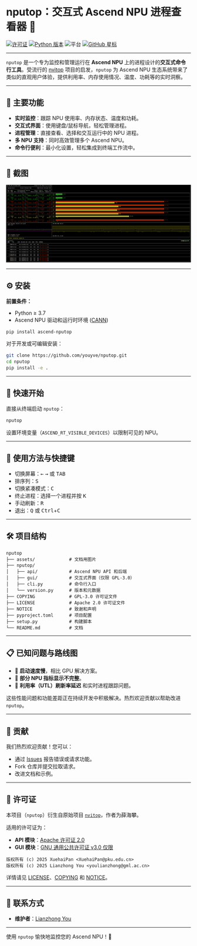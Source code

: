 # nputop：交互式 Ascend NPU 进程查看器 🚀

[![许可证](https://img.shields.io/badge/license-Apache%202.0%20%7C%20GPLv3-blue.svg)](LICENSE)
[![Python 版本](https://img.shields.io/badge/python-3.7%2B-blue.svg)](https://www.python.org/)
![平台](https://img.shields.io/badge/platform-linux-green)
[![GitHub 星标](https://img.shields.io/github/stars/youyve/nputop?label=stars&logo=github&color=brightgreen)](https://github.com/youyve/nputop/stargazers)

---

`nputop` 是一个专为监控和管理运行在 **Ascend NPU** 上的进程设计的**交互式命令行工具**。受流行的 [nvitop](https://github.com/XuehaiPan/nvitop) 项目的启发，`nputop` 为 Ascend NPU 生态系统带来了类似的直观用户体验，提供利用率、内存使用情况、温度、功耗等的实时洞察。

---

## 🌟 主要功能

* **实时监控**：跟踪 NPU 使用率、内存状态、温度和功耗。
* **交互式界面**：使用键盘/鼠标导航，轻松管理进程。
* **进程管理**：直接查看、选择和交互运行中的 NPU 进程。
* **多 NPU 支持**：同时高效管理多个 Ascend NPU。
* **命令行便利**：最小化设置，轻松集成到终端工作流中。

---

## 📸 截图

![](assets/ascend-npu.png)

---

## ⚙️ 安装

**前置条件：**

* Python ≥ 3.7
* Ascend NPU 驱动和运行时环境 ([CANN](https://www.hiascend.com/software/cann/commercial))

```bash
pip install ascend-nputop
```

对于开发或可编辑安装：

```bash
git clone https://github.com/youyve/nputop.git
cd nputop
pip install -e .
```

---

## 🚀 快速开始

直接从终端启动 `nputop`：

```bash
nputop
```

设置环境变量（`ASCEND_RT_VISIBLE_DEVICES`）以限制可见的 NPU。

---

## 🔑 使用方法与快捷键

* 切换屏幕：<kbd>←</kbd> <kbd>→</kbd> 或 <kbd>TAB</kbd>
* 排序列：<kbd>S</kbd>
* 切换紧凑模式：<kbd>C</kbd>
* 终止进程：选择一个进程并按 <kbd>K</kbd>
* 手动刷新：<kbd>R</kbd>
* 退出：<kbd>Q</kbd> 或 <kbd>Ctrl</kbd>+<kbd>C</kbd>

---

## 🛠️ 项目结构

```
nputop
├── assets/             # 文档用图片
├── nputop/
│   ├── api/            # Ascend NPU API 和后端
│   ├── gui/            # 交互式界面（仅限 GPL-3.0）
│   ├── cli.py          # 命令行入口
│   └── version.py      # 版本和元数据
├── COPYING             # GPL-3.0 许可证文件
├── LICENSE             # Apache 2.0 许可证文件
├── NOTICE              # 致谢和声明
├── pyproject.toml      # 项目配置
├── setup.py            # 构建脚本
└── README.md           # 文档
```

---

## 📋 已知问题与路线图

* 🚧 **启动速度慢**，相比 GPU 解决方案。
* 🚧 **部分 NPU 指标显示不完整**。
* 🚧 **利用率（UTL）刷新率延迟** 和实时进程跟踪问题。

这些性能问题和功能差距正在持续开发中积极解决。热烈欢迎贡献以帮助改进 `nputop`。

---

## 🤝 贡献

我们热烈欢迎贡献！您可以：

* 通过 [Issues](https://github.com/youyve/nputop/issues) 报告错误或请求功能。
* Fork 仓库并提交拉取请求。
* 改进文档和示例。

---

## 📃 许可证

本项目（`nputop`）衍生自原始项目 [`nvitop`](https://github.com/XuehaiPan/nvitop)，作者为薛海攀。

适用的许可证为：

* **API 模块**：[Apache 许可证 2.0](https://www.apache.org/licenses/LICENSE-2.0)
* **GUI 模块**：[GNU 通用公共许可证 v3.0 仅限](https://www.gnu.org/licenses/gpl-3.0.html)

```
版权所有 (c) 2025 XuehaiPan <XuehaiPan@pku.edu.cn>
版权所有 (c) 2025 Lianzhong You <youlianzhong@gml.ac.cn>
```

详情请见 [LICENSE](LICENSE)、[COPYING](COPYING) 和 [NOTICE](NOTICE)。

---

## 📧 联系方式

* **维护者**：[Lianzhong You](mailto:youlianzhong@gml.ac.cn)

---

使用 `nputop` 愉快地监控您的 Ascend NPU！🎉